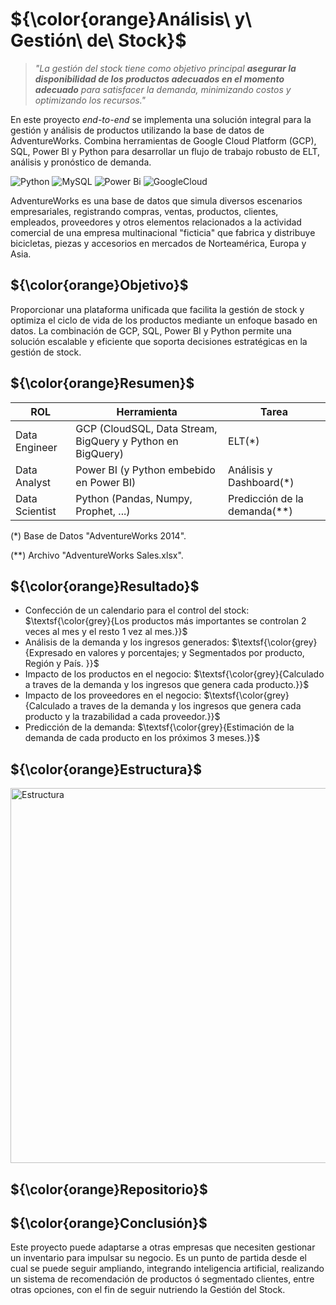 # ${\color{orange}Análisis\ y\ Gestión\ de\ Stock}$

>  *"La gestión  del stock tiene como objetivo principal **asegurar la disponibilidad de los productos adecuados en el momento adecuado** para satisfacer la demanda, minimizando costos y optimizando los recursos."*

En este proyecto *end-to-end* se implementa una solución integral para la gestión y análisis de productos utilizando la base de datos de AdventureWorks. Combina herramientas de Google Cloud Platform (GCP), SQL, Power BI y Python para desarrollar un flujo de trabajo robusto de ELT, análisis y pronóstico de demanda.

![Python](https://img.shields.io/badge/python-3670A0?style=for-the-badge&logo=python&logoColor=ffdd54) ![MySQL](https://img.shields.io/badge/mysql-4479A1.svg?style=for-the-badge&logo=mysql&logoColor=white) ![Power Bi](https://img.shields.io/badge/power_bi-F2C811?style=for-the-badge&logo=powerbi&logoColor=black) ![GoogleCloud](https://img.shields.io/badge/GoogleCloud-%234285F4.svg?style=for-the-badge&logo=google-cloud&logoColor=white)

AdventureWorks es una base de datos que simula diversos escenarios empresariales, registrando compras, ventas, productos, clientes, empleados, proveedores y otros elementos relacionados a la actividad comercial de una empresa multinacional "ficticia" que fabrica y distribuye bicicletas, piezas y accesorios en mercados de Norteamérica, Europa y Asia.

## ${\color{orange}Objetivo}$

Proporcionar una plataforma unificada que facilita la gestión de stock y optimiza el ciclo de vida de los productos mediante un enfoque basado en datos. 
La combinación de GCP, SQL, Power BI y Python permite una solución escalable y eficiente que soporta decisiones estratégicas en la gestión de stock.

## ${\color{orange}Resumen}$

| ROL                |Herramienta                          |Tarea |
|----------------|-------------------------------|-----------------------------|
|Data Engineer|GCP (CloudSQL, Data Stream, BigQuery y Python en BigQuery)           |ELT(*)          |
|Data Analyst|Power BI (y Python embebido en Power BI)           |Análisis y Dashboard(*)            |
|Data Scientist|Python (Pandas, Numpy, Prophet, ...)|Predicción de la demanda(**)|

<span>(*) Base de Datos "AdventureWorks 2014".<span>

<span>(**) Archivo "AdventureWorks Sales.xlsx".<span>


## ${\color{orange}Resultado}$

- Confección de un calendario para el control del stock: 
$\textsf{\color{grey}{Los productos más importantes se controlan 2 veces al mes y el resto 1 vez al mes.}}$
- Análisis de la demanda y los ingresos generados: 
$\textsf{\color{grey}{Expresado en valores y porcentajes; y Segmentados por producto, Región y País. }}$
- Impacto de los productos en el negocio:
$\textsf{\color{grey}{Calculado a traves de la demanda y los ingresos que genera cada producto.}}$
- Impacto de los proveedores en el negocio:
$\textsf{\color{grey}{Calculado a traves de la demanda y los ingresos que genera cada producto y la trazabilidad a cada proveedor.}}$
- Predicción de la demanda:
$\textsf{\color{grey}{Estimación de la demanda de cada producto en los próximos 3 meses.}}$

## ${\color{orange}Estructura}$
<img src="https://github.com/user-attachments/assets/fc318e48-41ef-4431-948a-f4e9e82ab80d" alt="Estructura" width="600"/>

## ${\color{orange}Repositorio}$

## ${\color{orange}Conclusión}$

Este proyecto puede adaptarse a otras empresas que necesiten gestionar un inventario para impulsar su negocio.
Es un punto de partida desde el cual se puede seguir ampliando, integrando inteligencia artificial, realizando un sistema de recomendación de productos ó segmentado clientes, entre otras opciones, con el fin de seguir nutriendo la Gestión del Stock.
